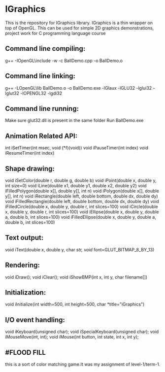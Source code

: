 # IGraphics
This is the repository for IGraphics library. IGraphics is a thin wrapper on top of OpenGL. This can be used for simple 2D graphics demonstrations, project work for C programming language course

Command line compiling:
-----------------------
g++ -IOpenGL\include -w -c BallDemo.cpp -o BallDemo.o

Command line linking:
---------------------
g++ -LOpenGL\lib BallDemo.o -o BallDemo.exe -lGlaux -lGLU32 -lglui32 -lglut32 -lOPENGL32 -lgdi32

Command line running:
---------------------
Make sure glut32.dll is present in the same folder
Run BallDemo.exe

Animation Related API:
----------------------
int iSetTimer(int msec, void (*f)(void))
void iPauseTimer(int index)
void iResumeTimer(int index)

Shape drawing:
--------------
void iSetColor(double r, double g, double b)
void iPoint(double x, double y, int size=0)
void iLine(double x1, double y1, double x2, double y2)
void iFilledPolygon(double x[], double y[], int n)
void iPolygon(double x[], double y[], int n)
void iRectangle(double left, double bottom, double dx, double dy)
void iFilledRectangle(double left, double bottom, double dx, double dy)
void iFilledCircle(double x, double y, double r, int slices=100)
void iCircle(double x, double y, double r, int slices=100)
void iEllipse(double x, double y, double a, double b, int slices=100)
void iFilledEllipse(double x, double y, double a, double b, int slices=100)

Text output:
------------
void iText(double x, double y, char *str, void* font=GLUT_BITMAP_8_BY_13)

Rendering:
----------
void iDraw();
void iClear();
void iShowBMP(int x, int y, char filename[])

Initialization:
---------------
void iInitialize(int width=500, int height=500, char *title="iGraphics")

I/O event handling:
-------------------
void iKeyboard(unsigned char);
void iSpecialKeyboard(unsigned char);
void iMouseMove(int, int);
void iMouse(int button, int state, int x, int y);

#FLOOD FILL
-------------------
this is a sort of color matching game.It was my assignment of level-1/term-1.